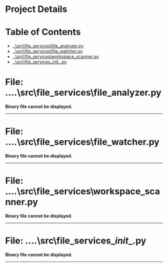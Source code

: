 # Project Details

# Table of Contents
- [..\src\file_services\file_analyzer.py](#-src-file_services-file_analyzerpy)
- [..\src\file_services\file_watcher.py](#-src-file_services-file_watcherpy)
- [..\src\file_services\workspace_scanner.py](#-src-file_services-workspace_scannerpy)
- [..\src\file_services\__init__.py](#-src-file_services-__init__py)


# File: ..\..\src\file_services\file_analyzer.py

**Binary file cannot be displayed.**

---

# File: ..\..\src\file_services\file_watcher.py

**Binary file cannot be displayed.**

---

# File: ..\..\src\file_services\workspace_scanner.py

**Binary file cannot be displayed.**

---

# File: ..\..\src\file_services\__init__.py

**Binary file cannot be displayed.**

---


